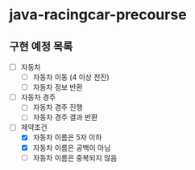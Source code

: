 # java-racingcar-precourse

## 구현 예정 목록

- [ ] 자동차
    - [ ] 자동차 이동 (4 이상 전진)
    - [ ] 자동차 정보 반환
- [ ] 자동차 경주
    - [ ] 자동차 경주 진행
    - [ ] 자동차 경주 결과 반환
- [ ] 제약조건
    - [x] 자동차 이름은 5자 이하
    - [x] 자동차 이름은 공백이 아님
    - [ ] 자동차 이름은 중복되지 않음